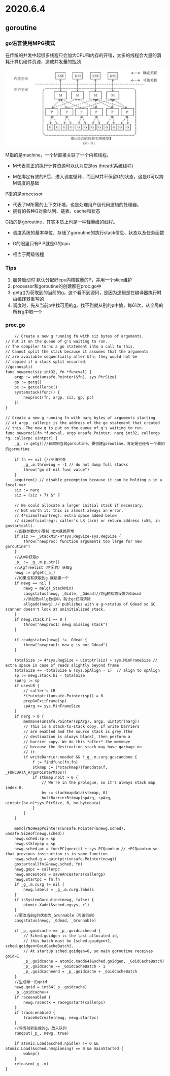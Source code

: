 # 2020.6.4
## goroutine
### go语言使用MPG模式  
在传统的并发中起很多线程只会加大CPU和内存的开销，太多的线程会大量的消耗计算机硬件资源，造成并发量的瓶颈  

![image](https://github.com/flyingkoala/golang_learn_note/blob/master/img/1.png)

M指的是machine，一个M直接关联了一个内核线程。   

- M代表真正的执行计算资源可以认为它是os thread(系统线程)  

- M在绑定有效的P后，进入调度循环，而且M并不保留G的状态，这是G可以跨M调度的基础   
  
P指的是processor  

- 代表了M所需的上下文环境，也是处理用户级代码逻辑的处理器。  
- 拥有的各种G对象队列、链表、cache和状态  
  
G指的是goroutine，其实本质上也是一种轻量级的线程。  

- 调度系统的基本单位，存储了goroutine的执行stack信息、状态以及任务函数  

- G的眼里只有P P就是G的cpu  

- 相当于两级线程  
  
### Tips

1. 服务启动时 默认分配好cpu内核数量的P，并用一个slice维护  
2. processor和goroutine的创建都在proc.go中  
3. getg()为获取到的当前的g，这个看不到源码，是因为逻辑是在编译器执行时由编译器重写的  
4. 调度时，先从当前p中找可用的g，找不到就从别的p中偷，每61次，从全局的所有g中取一个


### proc.go
        // Create a new g running fn with siz bytes of arguments.
    // Put it on the queue of g's waiting to run.
    // The compiler turns a go statement into a call to this.
    // Cannot split the stack because it assumes that the arguments
    // are available sequentially after &fn; they would not be
    // copied if a stack split occurred.
    //go:nosplit
    func newproc(siz int32, fn *funcval) {
    	argp := add(unsafe.Pointer(&fn), sys.PtrSize)
    	gp := getg()
    	pc := getcallerpc()
    	systemstack(func() {
    		newproc1(fn, argp, siz, gp, pc)
    	})
    }
    
    // Create a new g running fn with narg bytes of arguments starting
    // at argp. callerpc is the address of the go statement that created
    // this. The new g is put on the queue of g's waiting to run.
    func newproc1(fn *funcval, argp unsafe.Pointer, narg int32, callergp *g, callerpc uintptr) {
    	_g_ := getg()//获取到当前goroutine，要创建goroutine，肯定是已经有一个最初的goroutine
    
    	if fn == nil {//空值检查
    		_g_.m.throwing = -1 // do not dump full stacks
    		throw("go of nil func value")
    	}
    	acquirem() // disable preemption because it can be holding p in a local var
    	siz := narg
    	siz = (siz + 7) &^ 7
    
    	// We could allocate a larger initial stack if necessary.
    	// Not worth it: this is almost always an error.
    	// 4*sizeof(uintreg): extra space added below
    	// sizeof(uintreg): caller's LR (arm) or return address (x86, in gostartcall).
    	//函数参数大小限制 太大就抛异常
    	if siz >= _StackMin-4*sys.RegSize-sys.RegSize {
    		throw("newproc: function arguments too large for new goroutine")
    	}
    	//从m中获取p
    	_p_ := _g_.m.p.ptr()
    	//从gfreelist（空闲的）获取g
    	newg := gfget(_p_)
    	//如果没有获取到g 就新建一个
    	if newg == nil {
    		newg = malg(_StackMin)
    		casgstatus(newg, _Gidle, _Gdead)//将g的状态设置为Gdead
    		//添加到allg数组中，防止gc扫描清除
    		allgadd(newg) // publishes with a g->status of Gdead so GC scanner doesn't look at uninitialized stack.
    	}
    	if newg.stack.hi == 0 {
    		throw("newproc1: newg missing stack")
    	}
    
    	if readgstatus(newg) != _Gdead {
    		throw("newproc1: new g is not Gdead")
    	}
    
    	totalSize := 4*sys.RegSize + uintptr(siz) + sys.MinFrameSize // extra space in case of reads slightly beyond frame
    	totalSize += -totalSize & (sys.SpAlign - 1)  // align to spAlign
    	sp := newg.stack.hi - totalSize
    	spArg := sp
    	if usesLR {
    		// caller's LR
    		*(*uintptr)(unsafe.Pointer(sp)) = 0
    		prepGoExitFrame(sp)
    		spArg += sys.MinFrameSize
    	}
    	if narg > 0 {
    		memmove(unsafe.Pointer(spArg), argp, uintptr(narg))
    		// This is a stack-to-stack copy. If write barriers
    		// are enabled and the source stack is grey (the
    		// destination is always black), then perform a
    		// barrier copy. We do this *after* the memmove
    		// because the destination stack may have garbage on
    		// it.
    		if writeBarrier.needed && !_g_.m.curg.gcscandone {
    			f := findfunc(fn.fn)
    			stkmap := (*stackmap)(funcdata(f, _FUNCDATA_ArgsPointerMaps))
    			if stkmap.nbit > 0 {
    				// We're in the prologue, so it's always stack map index 0.
    				bv := stackmapdata(stkmap, 0)
    				bulkBarrierBitmap(spArg, spArg, uintptr(bv.n)*sys.PtrSize, 0, bv.bytedata)
    			}
    		}
    	}
    
    	memclrNoHeapPointers(unsafe.Pointer(&newg.sched), unsafe.Sizeof(newg.sched))
    	newg.sched.sp = sp
    	newg.stktopsp = sp
    	newg.sched.pc = funcPC(goexit) + sys.PCQuantum // +PCQuantum so that previous instruction is in same function
    	newg.sched.g = guintptr(unsafe.Pointer(newg))
    	gostartcallfn(&newg.sched, fn)
    	newg.gopc = callerpc
    	newg.ancestors = saveAncestors(callergp)
    	newg.startpc = fn.fn
    	if _g_.m.curg != nil {
    		newg.labels = _g_.m.curg.labels
    	}
    	if isSystemGoroutine(newg, false) {
    		atomic.Xadd(&sched.ngsys, +1)
    	}
    	//更改当前g的状态为_Grunnable（可运行的）
    	casgstatus(newg, _Gdead, _Grunnable)
    
    	if _p_.goidcache == _p_.goidcacheend {
    		// Sched.goidgen is the last allocated id,
    		// this batch must be [sched.goidgen+1, sched.goidgen+GoidCacheBatch].
    		// At startup sched.goidgen=0, so main goroutine receives goid=1.
    		_p_.goidcache = atomic.Xadd64(&sched.goidgen, _GoidCacheBatch)
    		_p_.goidcache -= _GoidCacheBatch - 1
    		_p_.goidcacheend = _p_.goidcache + _GoidCacheBatch
    	}
    	//生成唯一的goid
    	newg.goid = int64(_p_.goidcache)
    	_p_.goidcache++
    	if raceenabled {
    		newg.racectx = racegostart(callerpc)
    	}
    	if trace.enabled {
    		traceGoCreate(newg, newg.startpc)
    	}
    	//将当前新生成的g，放入队列
    	runqput(_p_, newg, true)
    
    	if atomic.Load(&sched.npidle) != 0 && atomic.Load(&sched.nmspinning) == 0 && mainStarted {
    		wakep()
    	}
    	releasem(_g_.m)
    }
    
